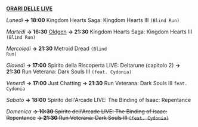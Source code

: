 <b><u>ORARI DELLE LIVE</u></b>

<i>Lunedì</i>
<b>→ 18:00</b> Kingdom Hearts Saga: Kingdom Hearts III <code>(Blind Run)</code>

<i>Martedì</i>
<b>→ 16:30</b> <a href="https://www.twitch.tv/oldgenproject">Oldgen</a>
<b>→ 21:30</b> Kingdom Hearts Saga: Kingdom Hearts III <code>(Blind Run)</code>

<i>Mercoledì</i>
<b>→ 21:30</b> Metroid Dread <code>(Blind Run)</code>

<i>Giovedì</i>
<b>→ 17:00</b> Spirito della Riscoperta LIVE: Deltarune (capitolo 2)
<b>→ 21:30</b> Run Veterana: Dark Souls III <code>(feat. Cydonia)</code>

<i>Venerdì</i>
<b>→ 17:00</b> Just Chatting
<b>→ 21:30</b> Run Veterana: Dark Souls III <code>feat. Cydonia</code>

<i>Sabato</i>
<b>→ 18:00</b> Spirito dell'Arcade LIVE: The Binding of Isaac: Repentance

<i>Domenica</i>
<s><b>→ 10:30</b> Spirito dell'Arcade LIVE: The Binding of Isaac: Repentance</s>
<s><b>→ 21:30</b> Run Veterana: Dark Souls III <code>(feat. Cydonia)</code></s>
